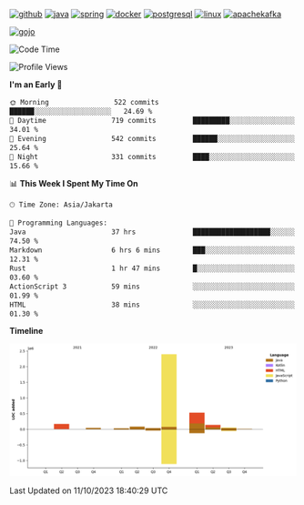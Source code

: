 <!-- [<img src='https://dev.karakun.com/assets/posts/2018-09-16-jc-java-article/3duke_suspects.jpg' alt='java'>](https://github.com/yeahbutstill) -->

[<img src='https://cdn.jsdelivr.net/npm/simple-icons@3.0.1/icons/github.svg' alt='github' height='40'>](https://github.com/yeahbutstill)  [<img src='https://cdn.jsdelivr.net/npm/simple-icons@3.0.1/icons/java.svg' alt='java' height='40'>](rahasia)  [<img src='https://cdn.jsdelivr.net/npm/simple-icons@3.0.1/icons/spring.svg' alt='spring' height='40'>](rahasia)  [<img src='https://cdn.jsdelivr.net/npm/simple-icons@3.0.1/icons/docker.svg' alt='docker' height='40'>](rahasia)  [<img src='https://cdn.jsdelivr.net/npm/simple-icons@3.0.1/icons/postgresql.svg' alt='postgresql' height='40'>](rahasia)  [<img src='https://cdn.jsdelivr.net/npm/simple-icons@3.0.1/icons/linux.svg' alt='linux' height='40'>](rahasia) [<img src='https://cdn.jsdelivr.net/npm/simple-icons@3.0.1/icons/apachekafka.svg' alt='apachekafka' height='40'>](rahasia)

[<img src='https://media.tenor.com/-8-KGI1eU8MAAAAd/jujutsu-kaisen-second-season.gif' alt='gojo'>](https://github.com/yeahbutstill)

<!--START_SECTION:waka-->
![Code Time](http://img.shields.io/badge/Code%20Time-2%2C331%20hrs%2048%20mins-blue)

![Profile Views](http://img.shields.io/badge/Profile%20Views-0-blue)

**I'm an Early 🐤** 

```text
🌞 Morning                522 commits         ██████░░░░░░░░░░░░░░░░░░░   24.69 % 
🌆 Daytime                719 commits         █████████░░░░░░░░░░░░░░░░   34.01 % 
🌃 Evening                542 commits         ██████░░░░░░░░░░░░░░░░░░░   25.64 % 
🌙 Night                  331 commits         ████░░░░░░░░░░░░░░░░░░░░░   15.66 % 
```


📊 **This Week I Spent My Time On** 

```text
🕑︎ Time Zone: Asia/Jakarta

💬 Programming Languages: 
Java                     37 hrs              ███████████████████░░░░░░   74.50 % 
Markdown                 6 hrs 6 mins        ███░░░░░░░░░░░░░░░░░░░░░░   12.31 % 
Rust                     1 hr 47 mins        █░░░░░░░░░░░░░░░░░░░░░░░░   03.60 % 
ActionScript 3           59 mins             ░░░░░░░░░░░░░░░░░░░░░░░░░   01.99 % 
HTML                     38 mins             ░░░░░░░░░░░░░░░░░░░░░░░░░   01.30 % 
```

**Timeline**

![Lines of Code chart](https://raw.githubusercontent.com/yeahbutstill/yeahbutstill/main/assets/bar_graph.png)


 Last Updated on 11/10/2023 18:40:29 UTC
<!--END_SECTION:waka-->
